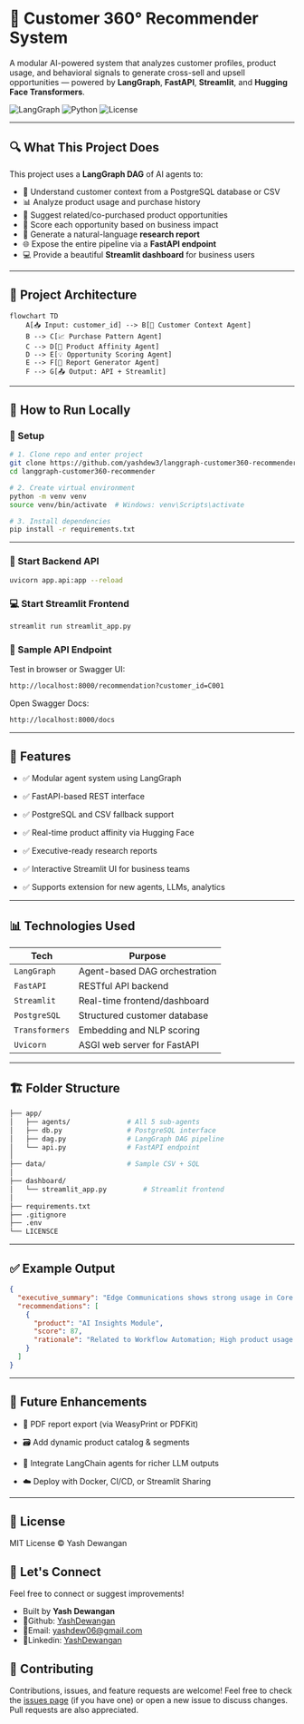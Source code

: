 # 🤖 Customer 360° Recommender System

A modular AI-powered system that analyzes customer profiles, product usage, and behavioral signals to generate cross-sell and upsell opportunities — powered by **LangGraph**, **FastAPI**, **Streamlit**, and **Hugging Face Transformers**.

![LangGraph](https://img.shields.io/badge/langgraph-modular-blue?style=flat-square)
![Python](https://img.shields.io/badge/python-3.10+-blue.svg?style=flat-square)
![License](https://img.shields.io/badge/license-MIT-green.svg?style=flat-square)

---

## 🔍 What This Project Does

This project uses a **LangGraph DAG** of AI agents to:
- 🧠 Understand customer context from a PostgreSQL database or CSV
- 📊 Analyze product usage and purchase history
- 🔁 Suggest related/co-purchased product opportunities
- 🎯 Score each opportunity based on business impact
- 📝 Generate a natural-language **research report**
- 🌐 Expose the entire pipeline via a **FastAPI endpoint**
- 💻 Provide a beautiful **Streamlit dashboard** for business users

---

## 🧱 Project Architecture

```mermaid
flowchart TD
    A[📥 Input: customer_id] --> B[👤 Customer Context Agent]
    B --> C[📈 Purchase Pattern Agent]
    C --> D[🔗 Product Affinity Agent]
    D --> E[💡 Opportunity Scoring Agent]
    E --> F[📝 Report Generator Agent]
    F --> G[📤 Output: API + Streamlit]
```
---

## 🚀 How to Run Locally

### 🔧 Setup
```bash
# 1. Clone repo and enter project
git clone https://github.com/yashdew3/langgraph-customer360-recommender.git
cd langgraph-customer360-recommender

# 2. Create virtual environment
python -m venv venv
source venv/bin/activate  # Windows: venv\Scripts\activate

# 3. Install dependencies
pip install -r requirements.txt
```
---

### 🧬 Start Backend API
```bash
uvicorn app.api:app --reload
```


### 💻 Start Streamlit Frontend
```bash
streamlit run streamlit_app.py
```


### 📂 Sample API Endpoint
Test in browser or Swagger UI:
```bash
http://localhost:8000/recommendation?customer_id=C001
```

Open Swagger Docs:
```bash
http://localhost:8000/docs
```
---

## 🧠 Features
- ✅ Modular agent system using LangGraph

- ✅ FastAPI-based REST interface

- ✅ PostgreSQL and CSV fallback support

- ✅ Real-time product affinity via Hugging Face

- ✅ Executive-ready research reports

- ✅ Interactive Streamlit UI for business teams

- ✅ Supports extension for new agents, LLMs, analytics

---

## 📊 Technologies Used

| Tech           | Purpose                       |
| -------------- | ----------------------------- |
| `LangGraph`    | Agent-based DAG orchestration |
| `FastAPI`      | RESTful API backend           |
| `Streamlit`    | Real-time frontend/dashboard  |
| `PostgreSQL`   | Structured customer database  |
| `Transformers` | Embedding and NLP scoring     |
| `Uvicorn`      | ASGI web server for FastAPI   |

---

## 🏗️ Folder Structure

```bash
├── app/
│   ├── agents/              # All 5 sub-agents
│   ├── db.py                # PostgreSQL interface
│   ├── dag.py               # LangGraph DAG pipeline
│   └── api.py               # FastAPI endpoint
│
├── data/                    # Sample CSV + SQL
│
├── dashboard/  
│   └── streamlit_app.py         # Streamlit frontend
│
├── requirements.txt
├── .gitignore
├── .env
└── LICENSCE

```
---

## ✅ Example Output
```json
{
  "executive_summary": "Edge Communications shows strong usage in Core Management Platform...",
  "recommendations": [
    {
      "product": "AI Insights Module",
      "score": 87,
      "rationale": "Related to Workflow Automation; High product usage..."
    }
  ]
}
```
---

## 🧪 Future Enhancements
- 🧾 PDF report export (via WeasyPrint or PDFKit)

- 🗃️ Add dynamic product catalog & segments

- 🧬 Integrate LangChain agents for richer LLM outputs

- ☁️ Deploy with Docker, CI/CD, or Streamlit Sharing
---

## 📄 License
MIT License © Yash Dewangan


## 💬 Let's Connect
Feel free to connect or suggest improvements!
- Built by **Yash Dewangan**
- 🐙Github: [YashDewangan](https://github.com/yashdew3)
- 📧Email: [yashdew06@gmail.com](mailto:yashdew06@gmail.com)
- 🔗Linkedin: [YashDewangan](https://www.linkedin.com/in/yash-dewangan/)

## 🤝 Contributing
Contributions, issues, and feature requests are welcome! Feel free to check the [issues page](https://github.com/yashdew3/langgraph-customer360-recommender/issues) (if you have one) or open a new issue to discuss changes. Pull requests are also appreciated.